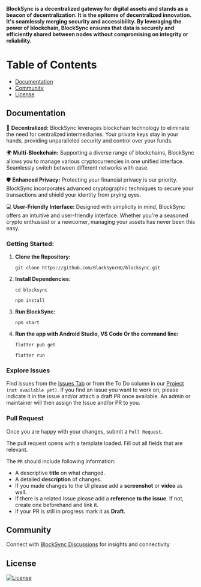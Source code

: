 **BlockSync is a decentralized gateway for digital assets and stands as a beacon of decentralization. It is the epitome of decentralized innovation. It's seamlessly merging security and accessibility. By leveraging the power of blockchain, BlockSync ensures that data is securely and efficiently shared between nodes without compromising on integrity or reliability.**

# Table of Contents
- [Documentation](#documentation)
- [Community](#community)
- [License](#license)


## Documentation

🔐 **Decentralized:**
BlockSync leverages blockchain technology to eliminate the need for centralized intermediaries. Your private keys stay in your hands, providing unparalleled security and control over your funds.

🌍 **Multi-Blockchain:**
Supporting a diverse range of blockchains, BlockSync allows you to manage various cryptocurrencies in one unified interface. Seamlessly switch between different networks with ease.

🛡️ **Enhanced Privacy:**
Protecting your financial privacy is our priority. BlockSync incorporates advanced cryptographic techniques to secure your transactions and shield your identity from prying eyes.

💻 **User-Friendly Interface:**
Designed with simplicity in mind, BlockSync offers an intuitive and user-friendly interface. Whether you're a seasoned crypto enthusiast or a newcomer, managing your assets has never been this easy.


### Getting Started:

1. **Clone the Repository:**
   ```
   git clone https://github.com/BlockSyncHQ/blocksync.git
   ```

2. **Install Dependencies:**
   ```
   cd blocksync
   ```
   ```
   npm install
   ```

3. **Run BlockSync:**
   ```
   npm start
   ```
4. **Run the app with Android Studio, VS Code Or the command line:**
   
   ```
   flutter pub get
   ```
   ```
   flutter run
   ```

### Explore Issues

Find issues from the [Issues Tab](https://github.com/BlockSyncHQ/blocksync/issues) or from the To Do column in our [Project]() `(not available yet)`. If you find an issue you want to work on, please indicate it in the issue and/or attach a draft PR once available. An admin or maintainer will then assign the Issue and/or PR to you.

### Pull Request

Once you are happy with your changes, submit a `Pull Request`.

The pull request opens with a template loaded. Fill out all fields that are relevant.

The `PR` should include following information:
* A descriptive **title** on what changed.
* A detailed **description** of changes.
* If you made changes to the UI please add a **screenshot** or **video** as well.
* If there is a related issue please add a **reference to the issue**. If not, create one beforehand and link it.
* If your PR is still in progress mark it as **Draft**.

## Community

Connect with [BlockSync Discussions](https://github.com/orgs/BlockSyncHQ/discussions) for insights and connectivity

## License
[![License](https://img.shields.io/badge/license-Apache2.0-blue.svg)](LICENSE)
